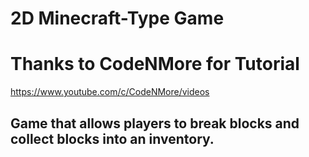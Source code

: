 # 2D Minecraft-Type Game
# Thanks to CodeNMore for Tutorial
https://www.youtube.com/c/CodeNMore/videos
## Game that allows players to break blocks and collect blocks into an inventory. 
